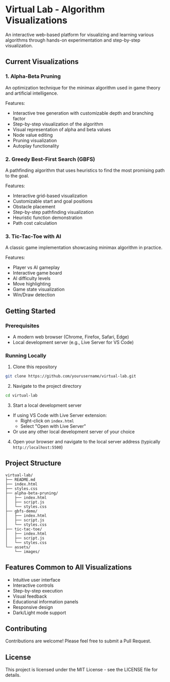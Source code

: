 # Virtual Lab - Algorithm Visualizations

An interactive web-based platform for visualizing and learning various algorithms through hands-on experimentation and step-by-step visualization.

## Current Visualizations

### 1. Alpha-Beta Pruning
An optimization technique for the minimax algorithm used in game theory and artificial intelligence.

Features:
- Interactive tree generation with customizable depth and branching factor
- Step-by-step visualization of the algorithm
- Visual representation of alpha and beta values
- Node value editing
- Pruning visualization
- Autoplay functionality

### 2. Greedy Best-First Search (GBFS)
A pathfinding algorithm that uses heuristics to find the most promising path to the goal.

Features:
- Interactive grid-based visualization
- Customizable start and goal positions
- Obstacle placement
- Step-by-step pathfinding visualization
- Heuristic function demonstration
- Path cost calculation

### 3. Tic-Tac-Toe with AI
A classic game implementation showcasing minimax algorithm in practice.

Features:
- Player vs AI gameplay
- Interactive game board
- AI difficulty levels
- Move highlighting
- Game state visualization
- Win/Draw detection

## Getting Started

### Prerequisites
- A modern web browser (Chrome, Firefox, Safari, Edge)
- Local development server (e.g., Live Server for VS Code)

### Running Locally
1. Clone this repository
```bash
git clone https://github.com/yourusername/virtual-lab.git
```

2. Navigate to the project directory
```bash
cd virtual-lab
```

3. Start a local development server
- If using VS Code with Live Server extension:
  - Right-click on `index.html`
  - Select "Open with Live Server"
- Or use any other local development server of your choice

4. Open your browser and navigate to the local server address (typically `http://localhost:5500`)

## Project Structure
```
virtual-lab/
├── README.md
├── index.html
├── styles.css
├── alpha-beta-pruning/
│   ├── index.html
│   ├── script.js
│   └── styles.css
├── gbfs-demo/
│   ├── index.html
│   ├── script.js
│   └── styles.css
├── tic-tac-toe/
│   ├── index.html
│   ├── script.js
│   └── styles.css
└── assets/
    └── images/
```

## Features Common to All Visualizations

- Intuitive user interface
- Interactive controls
- Step-by-step execution
- Visual feedback
- Educational information panels
- Responsive design
- Dark/Light mode support

## Contributing

Contributions are welcome! Please feel free to submit a Pull Request.

## License

This project is licensed under the MIT License - see the LICENSE file for details.